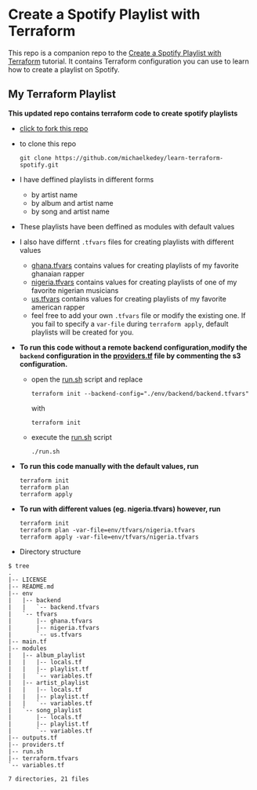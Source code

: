# Create a Spotify Playlist with Terraform

This repo is a companion repo to the [Create a Spotify Playlist with Terraform](https://developer.hashicorp.com/terraform/tutorials/community-providers/spotify-playlist) tutorial.
It contains Terraform configuration you can use to learn how to create a playlist on Spotify.

## My Terraform Playlist
**This updated repo contains terraform code to create spotify playlists**   
- [click to fork this repo](https://github.com/michaelkedey/learn-terraform-spotify/fork)
- to clone this repo
    ```
    git clone https://github.com/michaelkedey/learn-terraform-spotify.git
    ``` 
- I have deffined playlists in different forms
    - by artist name
    - by album and artist name
    - by song and artist name
- These playlists have been deffined as modules with default values
- I also have differnt `.tfvars` files for creating playlists with different values
    - [ghana.tfvars](./env/tfvars/ghana.tfvars) contains values for creating playlists of my favorite ghanaian rapper
    - [nigeria.tfvars](./env/tfvars/nigeria.tfvars) contains values for creating playlists of one of my favorite nigerian musicians
    - [us.tfvars](./env/tfvars/us.tfvars) contains values for creating playlists of my favorite american rapper
    - feel free to add your own `.tfvars` file or modify the existing one. If you fail to specify a `var-file` during `terraform apply`, default playlists will be created for you.
- **To run this code without a remote backend configuration,modify the `backend` configuration in the [providers.tf](./providers.tf) file by commenting the s3 configuration.**
    - open the [run.sh](./run.sh) script and replace 
        ```
        terraform init --backend-config="./env/backend/backend.tfvars"
        ```
      with
        ```
        terraform init
        ```
    - execute the [run.sh](./run.sh) script
        ```
        ./run.sh
        ``` 
- **To run this code manually with the default values, run**
    ```
    terraform init
    terraform plan
    terraform apply
    ```
- **To run with different values (eg. nigeria.tfvars) however, run**
    ```
    terraform init
    terraform plan -var-file=env/tfvars/nigeria.tfvars
    terraform apply -var-file=env/tfvars/nigeria.tfvars
    ```

- Directory structure
```plaintext
$ tree
.
|-- LICENSE
|-- README.md
|-- env
|   |-- backend
|   |   `-- backend.tfvars
|   `-- tfvars
|       |-- ghana.tfvars
|       |-- nigeria.tfvars
|       `-- us.tfvars
|-- main.tf
|-- modules
|   |-- album_playlist
|   |   |-- locals.tf
|   |   |-- playlist.tf
|   |   `-- variables.tf
|   |-- artist_playlist
|   |   |-- locals.tf
|   |   |-- playlist.tf
|   |   `-- variables.tf
|   `-- song_playlist
|       |-- locals.tf
|       |-- playlist.tf
|       `-- variables.tf
|-- outputs.tf
|-- providers.tf
|-- run.sh
|-- terraform.tfvars
`-- variables.tf

7 directories, 21 files
```
